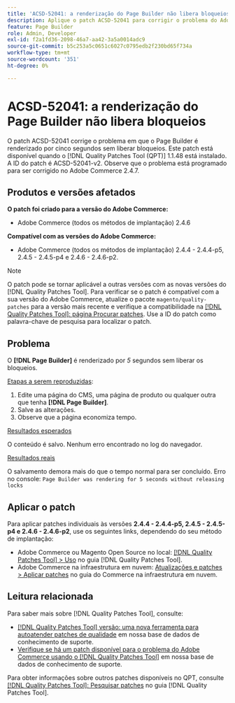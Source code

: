 ```yaml
---
title: 'ACSD-52041: a renderização do Page Builder não libera bloqueios'
description: Aplique o patch ACSD-52041 para corrigir o problema do Adobe Commerce em que o Page Builder é renderizado por cinco segundos sem liberar bloqueios.
feature: Page Builder
role: Admin, Developer
exl-id: f2a1fd36-2098-46a7-aa42-3a5a0014adc9
source-git-commit: b5c253a5c0651c6027c0795edb2f230bd65f734a
workflow-type: tm+mt
source-wordcount: '351'
ht-degree: 0%

---
```


# ACSD-52041: a renderização do Page Builder não libera bloqueios

O patch ACSD-52041 corrige o problema em que o Page Builder é renderizado por cinco segundos sem liberar bloqueios. Este patch está disponível quando o [!DNL Quality Patches Tool (QPT)] 1.1.48 está instalado. A ID do patch é ACSD-52041-v2. Observe que o problema está programado para ser corrigido no Adobe Commerce 2.4.7.

## Produtos e versões afetados

**O patch foi criado para a versão do Adobe Commerce:**

* Adobe Commerce (todos os métodos de implantação) 2.4.6

**Compatível com as versões do Adobe Commerce:**

* Adobe Commerce (todos os métodos de implantação) 2.4.4 - 2.4.4-p5, 2.4.5 - 2.4.5-p4 e 2.4.6 - 2.4.6-p2.



>[!NOTE]
>
>O patch pode se tornar aplicável a outras versões com as novas versões do [!DNL Quality Patches Tool]. Para verificar se o patch é compatível com a sua versão do Adobe Commerce, atualize o pacote `magento/quality-patches` para a versão mais recente e verifique a compatibilidade na [[!DNL Quality Patches Tool]: página Procurar patches](https://experienceleague.adobe.com/tools/commerce-quality-patches/index.html?lang=pt-BR). Use a ID do patch como palavra-chave de pesquisa para localizar o patch.


## Problema

O **[!DNL Page Builder]** é renderizado por *5* segundos sem liberar os bloqueios.

<u>Etapas a serem reproduzidas</u>:

1. Edite uma página do CMS, uma página de produto ou qualquer outra que tenha **[!DNL Page Builder]**.
1. Salve as alterações.
1. Observe que a página economiza tempo.

<u>Resultados esperados</u>

O conteúdo é salvo. Nenhum erro encontrado no log do navegador.

<u>Resultados reais</u>

O salvamento demora mais do que o tempo normal para ser concluído.
Erro no console: ``Page Builder was rendering for 5 seconds without releasing locks``

## Aplicar o patch

Para aplicar patches individuais às versões **2.4.4 - 2.4.4-p5, 2.4.5 - 2.4.5-p4 e 2.4.6 - 2.4.6-p2**, use os seguintes links, dependendo do seu método de implantação:

* Adobe Commerce ou Magento Open Source no local: [[!DNL Quality Patches Tool] > Uso](<https://experienceleague.adobe.com/docs/commerce-operations/tools/quality-patches-tool/usage.html?lang=pt-BR>) no guia [!DNL Quality Patches Tool].
* Adobe Commerce na infraestrutura em nuvem: [Atualizações e patches > Aplicar patches](https://experienceleague.adobe.com/docs/commerce-cloud-service/user-guide/develop/upgrade/apply-patches.html?lang=pt-BR) no guia do Commerce na infraestrutura em nuvem.

## Leitura relacionada

Para saber mais sobre [!DNL Quality Patches Tool], consulte:

* [[!DNL Quality Patches Tool] versão: uma nova ferramenta para autoatender patches de qualidade](/help/announcements/adobe-commerce-announcements/magento-quality-patches-released-new-tool-to-self-serve-quality-patches.md) em nossa base de dados de conhecimento de suporte.
* [Verifique se há um patch disponível para o problema do Adobe Commerce usando o [!DNL Quality Patches Tool]](/help/support-tools/patches-available-in-qpt-tool/check-patch-for-magento-issue-with-magento-quality-patches.md) em nossa base de dados de conhecimento de suporte.

Para obter informações sobre outros patches disponíveis no QPT, consulte [[!DNL Quality Patches Tool]: Pesquisar patches](<https://experienceleague.adobe.com/tools/commerce-quality-patches/index.html?lang=pt-BR>) no guia [!DNL Quality Patches Tool].

